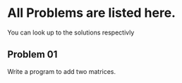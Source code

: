 # All Problems are listed here.
You can look up to the solutions respectivly

## Problem 01
Write a program to add two matrices.